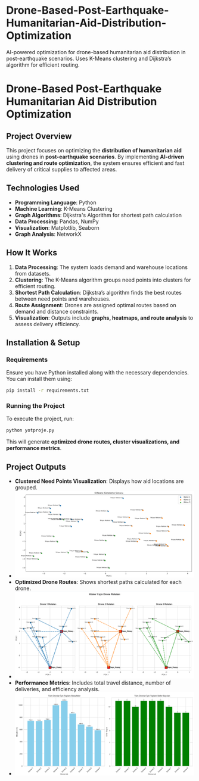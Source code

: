 # Drone-Based-Post-Earthquake-Humanitarian-Aid-Distribution-Optimization
AI-powered optimization for drone-based humanitarian aid distribution in post-earthquake scenarios. Uses K-Means clustering and Dijkstra’s algorithm for efficient routing.
# **Drone-Based Post-Earthquake Humanitarian Aid Distribution Optimization**

## **Project Overview**

This project focuses on optimizing the **distribution of humanitarian aid** using drones in **post-earthquake scenarios**. By implementing **AI-driven clustering and route optimization**, the system ensures efficient and fast delivery of critical supplies to affected areas.

## **Technologies Used**

- **Programming Language**: Python
- **Machine Learning**: K-Means Clustering
- **Graph Algorithms**: Dijkstra's Algorithm for shortest path calculation
- **Data Processing**: Pandas, NumPy
- **Visualization**: Matplotlib, Seaborn
- **Graph Analysis**: NetworkX

## **How It Works**

1. **Data Processing**: The system loads demand and warehouse locations from datasets.
2. **Clustering**: The K-Means algorithm groups need points into clusters for efficient routing.
3. **Shortest Path Calculation**: Dijkstra’s algorithm finds the best routes between need points and warehouses.
4. **Route Assignment**: Drones are assigned optimal routes based on demand and distance constraints.
5. **Visualization**: Outputs include **graphs, heatmaps, and route analysis** to assess delivery efficiency.

## **Installation & Setup**

### **Requirements**

Ensure you have Python installed along with the necessary dependencies. You can install them using:

```bash
pip install -r requirements.txt
```

### **Running the Project**

To execute the project, run:

```bash
python yotproje.py
```

This will generate **optimized drone routes, cluster visualizations, and performance metrics**.

## **Project Outputs**

- **Clustered Need Points Visualization**: Displays how aid locations are grouped.
- ![Clustered Need Points](screenshots/cluster_visualization.png)
- **Optimized Drone Routes**: Shows shortest paths calculated for each drone.
- ![Optimized Drone Routes](screenshots/drone_routes.png)
- **Performance Metrics**: Includes total travel distance, number of deliveries, and efficiency analysis.
- ![Performance Metrics](screenshots/performance_metrics.png)

